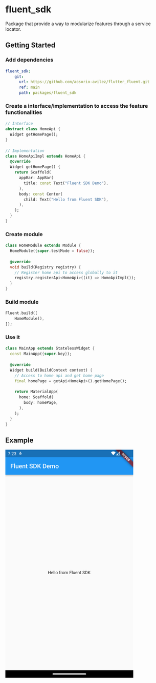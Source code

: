 # fluent_sdk
Package that provide a way to modularize features through a service locator.

## Getting Started

### Add dependencies

```yaml
fluent_sdk:
    git:
      url: https://github.com/aosorio-avilez/flutter_fluent.git
      ref: main
      path: packages/fluent_sdk
```

### Create a interface/implementation to access the feature functionalities

```dart
// Interface
abstract class HomeApi {
  Widget getHomePage();
}

// Implementation
class HomeApiImpl extends HomeApi {
  @override
  Widget getHomePage() {
    return Scaffold(
      appBar: AppBar(
        title: const Text("Fluent SDK Demo"),
      ),
      body: const Center(
        child: Text("Hello from Fluent SDK"),
      ),
    );
  }
}
```

### Create module

```dart
class HomeModule extends Module {
  HomeModule({super.testMode = false});

  @override
  void build(Registry registry) {
    // Register home api to access globally to it
    registry.registerApi<HomeApi>((it) => HomeApiImpl());
  }
}
```

### Build module

```dart
Fluent.build([
    HomeModule(),
]);
```

### Use it
```dart
class MainApp extends StatelessWidget {
  const MainApp({super.key});

  @override
  Widget build(BuildContext context) {
    // Access to home api and get home page
    final homePage = getApi<HomeApi>().getHomePage();

    return MaterialApp(
      home: Scaffold(
        body: homePage,
      ),
    );
  }
}

```

## Example

<img src="https://raw.githubusercontent.com/aosorio-avilez/flutter_fluent/main/resources/fluent_sdk_example.png" width="400" />